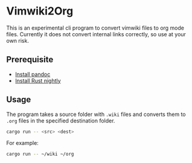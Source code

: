 # Vimwiki2Org

This is an experimental cli program to convert vimwiki files to org mode files. Currently it does not convert internal links correctly, so use at your own risk.

## Prerequisite

- [Install pandoc](https://pandoc.org/installing.html)
- [Install Rust nightly](https://rust-lang.github.io/rustup/installation/index.html#installing-nightly)

## Usage

The program takes a source folder with `.wiki` files and converts them to `.org` files in the specified destination folder.

``` sh
cargo run -- <src> <dest>
```

For example:

``` sh
cargo run -- ~/wiki ~/org
```
